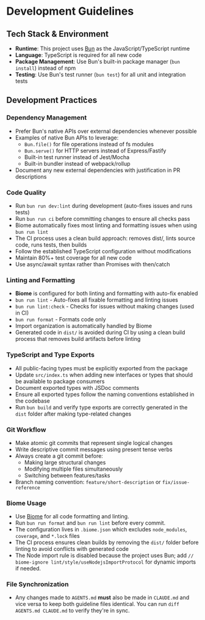 # Development Guidelines

## Tech Stack & Environment

- **Runtime**: This project uses [Bun](https://bun.sh/) as the JavaScript/TypeScript runtime
- **Language**: TypeScript is required for all new code
- **Package Management**: Use Bun's built-in package manager (`bun install`) instead of npm
- **Testing**: Use Bun's test runner (`bun test`) for all unit and integration tests

## Development Practices

### Dependency Management

- Prefer Bun's native APIs over external dependencies whenever possible
- Examples of native Bun APIs to leverage:
  - `Bun.file()` for file operations instead of fs modules
  - `Bun.serve()` for HTTP servers instead of Express/Fastify
  - Built-in test runner instead of Jest/Mocha
  - Built-in bundler instead of webpack/rollup
- Document any new external dependencies with justification in PR descriptions

### Code Quality

- Run `bun run dev:lint` during development (auto-fixes issues and runs tests)
- Run `bun run ci` before committing changes to ensure all checks pass
- Biome automatically fixes most linting and formatting issues when using `bun run lint`
- The CI process uses a clean build approach: removes dist/, lints source code, runs tests, then builds
- Follow the established TypeScript configuration without modifications
- Maintain 80%+ test coverage for all new code
- Use async/await syntax rather than Promises with then/catch

### Linting and Formatting

- **Biome** is configured for both linting and formatting with auto-fix enabled
- `bun run lint` - Auto-fixes all fixable formatting and linting issues
- `bun run lint:check` - Checks for issues without making changes (used in CI)
- `bun run format` - Formats code only
- Import organization is automatically handled by Biome
- Generated code in `dist/` is avoided during CI by using a clean build process that removes build artifacts before linting

### TypeScript and Type Exports

- All public-facing types must be explicitly exported from the package
- Update `src/index.ts` when adding new interfaces or types that should be available to package consumers
- Document exported types with JSDoc comments
- Ensure all exported types follow the naming conventions established in the codebase
- Run `bun build` and verify type exports are correctly generated in the `dist` folder after making type-related changes

### Git Workflow

- Make atomic git commits that represent single logical changes
- Write descriptive commit messages using present tense verbs
- Always create a git commit before:
  - Making large structural changes
  - Modifying multiple files simultaneously
  - Switching between features/tasks
- Branch naming convention: `feature/short-description` or `fix/issue-reference`

### Biome Usage

- Use [Biome](https://biomejs.dev/) for all code formatting and linting.
- Run `bun run format` and `bun run lint` before every commit.
- The configuration lives in `.biome.json` which excludes `node_modules`, `coverage`, and `*.lock` files
- The CI process ensures clean builds by removing the `dist/` folder before linting to avoid conflicts with generated code
- The Node import rule is disabled because the project uses Bun; add `// biome-ignore lint/style/useNodejsImportProtocol` for dynamic imports if needed.

### File Synchronization

- Any changes made to `AGENTS.md` **must** also be made in `CLAUDE.md` and vice versa to keep both guideline files identical. You can run `diff AGENTS.md CLAUDE.md` to verify they're in sync.
